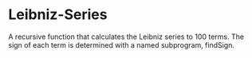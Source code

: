 # Leibniz-Series
A recursive function that calculates the Leibniz series to 100 terms. The sign of each term is determined with a named subprogram, findSign.
